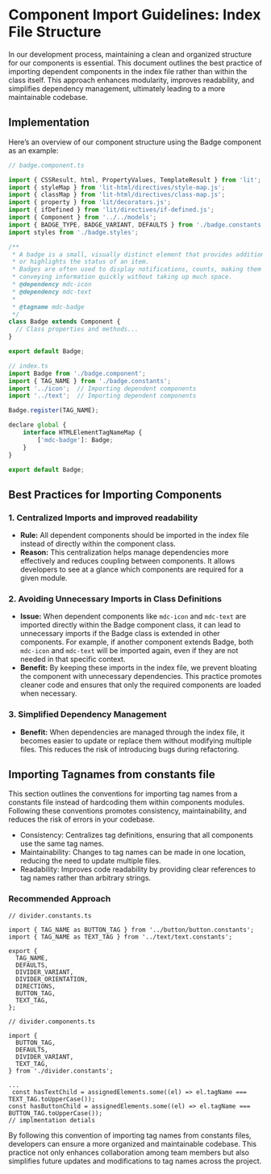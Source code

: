 # Component Import Guidelines: Index File Structure

In our development process, maintaining a clean and organized structure for our
components is essential. This document outlines the best practice of importing
dependent components in the index file rather than within the class itself. This
approach enhances modularity, improves readability, and simplifies dependency
management, ultimately leading to a more maintainable codebase.

## Implementation

Here’s an overview of our component structure using the Badge component as an
example:

```js
// badge.component.ts

import { CSSResult, html, PropertyValues, TemplateResult } from 'lit';
import { styleMap } from 'lit-html/directives/style-map.js';
import { classMap } from 'lit-html/directives/class-map.js';
import { property } from 'lit/decorators.js';
import { ifDefined } from 'lit/directives/if-defined.js';
import { Component } from '../../models';
import { BADGE_TYPE, BADGE_VARIANT, DEFAULTS } from './badge.constants';
import styles from './badge.styles';

/**
 * A badge is a small, visually distinct element that provides additional information
 * or highlights the status of an item.
 * Badges are often used to display notifications, counts, making them a useful tool for
 * conveying information quickly without taking up much space.
 * @dependency mdc-icon
 * @dependency mdc-text
 *
 * @tagname mdc-badge
 */
class Badge extends Component {
  // Class properties and methods...
}

export default Badge;
```

```js
// index.ts
import Badge from './badge.component';
import { TAG_NAME } from './badge.constants';
import '../icon';  // Importing dependent components
import '../text';  // Importing dependent components

Badge.register(TAG_NAME);

declare global {
    interface HTMLElementTagNameMap {
        ['mdc-badge']: Badge;
    }
}

export default Badge;
```

## Best Practices for Importing Components

### 1. Centralized Imports and improved readability

- **Rule:** All dependent components should be imported in the index file
  instead of directly within the component class.
- **Reason:** This centralization helps manage dependencies more effectively and
  reduces coupling between components. It allows developers to see at a glance
  which components are required for a given module.

### 2. Avoiding Unnecessary Imports in Class Definitions

- **Issue:** When dependent components like `mdc-icon` and `mdc-text` are
  imported directly within the Badge component class, it can lead to unnecessary
  imports if the Badge class is extended in other components. For example, if
  another component extends Badge, both `mdc-icon` and `mdc-text` will be
  imported again, even if they are not needed in that specific context.
- **Benefit:** By keeping these imports in the index file, we prevent bloating
  the component with unnecessary dependencies. This practice promotes cleaner
  code and ensures that only the required components are loaded when necessary.

### 3. Simplified Dependency Management

- **Benefit:** When dependencies are managed through the index file, it becomes
  easier to update or replace them without modifying multiple files. This
  reduces the risk of introducing bugs during refactoring.

## Importing Tagnames from constants file

This section outlines the conventions for importing tag names from a constants
file instead of hardcoding them within components modules. Following these
conventions promotes consistency, maintainability, and reduces the risk of
errors in your codebase.

- Consistency: Centralizes tag definitions, ensuring that all components use the
  same tag names.
- Maintainability: Changes to tag names can be made in one location, reducing
  the need to update multiple files.
- Readability: Improves code readability by providing clear references to tag
  names rather than arbitrary strings.

### Recommended Approach

```
// divider.constants.ts

import { TAG_NAME as BUTTON_TAG } from '../button/button.constants';
import { TAG_NAME as TEXT_TAG } from '../text/text.constants';

export {
  TAG_NAME,
  DEFAULTS,
  DIVIDER_VARIANT,
  DIVIDER_ORIENTATION,
  DIRECTIONS,
  BUTTON_TAG,
  TEXT_TAG,
};
```

```
// divider.components.ts

import {
  BUTTON_TAG,
  DEFAULTS,
  DIVIDER_VARIANT,
  TEXT_TAG,
} from './divider.constants';

...
 const hasTextChild = assignedElements.some((el) => el.tagName === TEXT_TAG.toUpperCase());
const hasButtonChild = assignedElements.some((el) => el.tagName === BUTTON_TAG.toUpperCase());
// implmentation detials
```

By following this convention of importing tag names from constants files,
developers can ensure a more organized and maintainable codebase. This practice
not only enhances collaboration among team members but also simplifies future
updates and modifications to tag names across the project.
